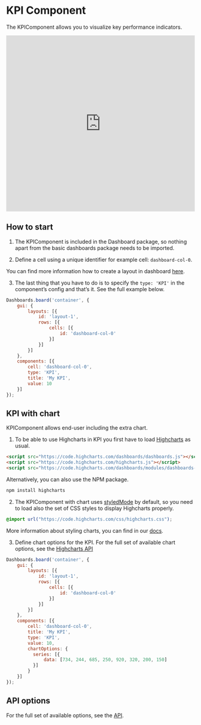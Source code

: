 KPI Component
===

The KPIComponent allows you to visualize key performance indicators.

<iframe style="width: 100%; height: 470px; border: none;" src=https://www.highcharts.com/samples/embed/dashboards/components/component-kpi allow="fullscreen"></iframe>

## How to start
1. The KPIComponent is included in the Dashboard package, so nothing apart from the basic dashboards package needs to be imported.

2. Define a cell using a unique identifier for example cell: `dashboard-col-0`.

You can find more information how to create a layout in dashboard [here](https://www.highcharts.com/docs/dashboards/your-first-dashboard).

3. The last thing that you have to do is to specify the `type: 'KPI'` in the component’s config and that’s it. See the full example below.

```js
Dashboards.board('container', {
    gui: {
        layouts: [{
            id: 'layout-1',
            rows: [{
                cells: [{
                    id: 'dashboard-col-0'
                }]
            }]
        }]
    },
    components: [{
        cell: 'dashboard-col-0',
        type: 'KPI',
        title: 'My KPI',
        value: 10
    }]
});
```

## KPI with chart
KPIComponent allows end-user including the extra chart.

1. To be able to use Highcharts in KPI you first have to load [Highcharts](https://code.highcharts.com/highcharts.js) as usual.

```html
<script src="https://code.highcharts.com/dashboards/dashboards.js"></script>
<script src="https://code.highcharts.com/highcharts.js"></script>
<script src="https://code.highcharts.com/dashboards/modules/dashboards-plugin.js"></script>
```

Alternatively, you can also use the NPM package.

```bash
npm install highcharts
```

2. The KPIComponent with chart uses [styledMode](https://api.highcharts.com/highcharts/chart.styledMode) by default, so you need to load also the set of CSS styles to display Highcharts properly.
```css
@import url("https://code.highcharts.com/css/highcharts.css");
```
More information about styling charts, you can find in our [docs](https://www.highcharts.com/docs/chart-design-and-style/style-by-css).

3. Define chart options for the KPI.
For the full set of available chart options, see the [Highcharts API](https://api.highcharts.com/highcharts/)

```js
Dashboards.board('container', {
    gui: {
        layouts: [{
            id: 'layout-1',
            rows: [{
                cells: [{
                    id: 'dashboard-col-0'
                }]
            }]
        }]
    },
    components: [{
        cell: 'dashboard-col-0',
        title: 'My KPI',
        type: 'KPI',
        value: 10,
        chartOptions: {
          series: [{
              data: [734, 244, 685, 250, 920, 320, 200, 150]
          }]
        }
    }]
});
```

## API options
For the full set of available options, see the [API](https://api.highcharts.com/dashboards/#interfaces/Dashboards_Components_KPIComponent.KPIComponent.ComponentOptions).





